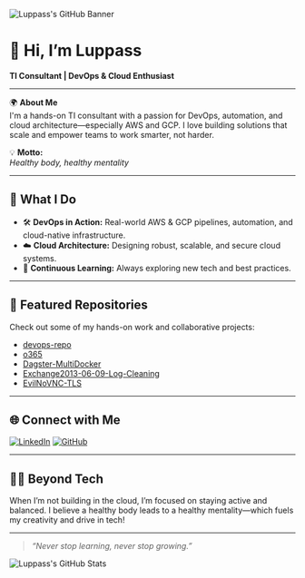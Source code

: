 ![Luppass's GitHub Banner](https://avatars.githubusercontent.com/u/Luppass?v=4)

# 👋 Hi, I’m Luppass

**TI Consultant | DevOps & Cloud Enthusiast**

---

🌍 **About Me**  
I'm a hands-on TI consultant with a passion for DevOps, automation, and cloud architecture—especially AWS and GCP. I love building solutions that scale and empower teams to work smarter, not harder.

💡 **Motto:**  
_Healthy body, healthy mentality_

---

## 🚀 What I Do

- 🛠️ **DevOps in Action:** Real-world AWS & GCP pipelines, automation, and cloud-native infrastructure.
- ☁️ **Cloud Architecture:** Designing robust, scalable, and secure cloud systems.
- 🔄 **Continuous Learning:** Always exploring new tech and best practices.

---

## 📂 Featured Repositories

Check out some of my hands-on work and collaborative projects:

- [devops-repo](https://github.com/Luppass/devops-repo)  
- [o365](https://github.com/Luppass/o365)  
- [Dagster-MultiDocker](https://github.com/Luppass/Dagster-MultiDocker)  
- [Exchange2013-06-09-Log-Cleaning](https://github.com/Luppass/Exchange2013-06-09-Log-Cleaning)  
- [EvilNoVNC-TLS](https://github.com/Luppass/EvilNoVNC-TLS)  

---

## 🌐 Connect with Me

[![LinkedIn](https://img.shields.io/badge/LinkedIn-blue?logo=linkedin)](https://www.linkedin.com/in/yagoiglesias/)
[![GitHub](https://img.shields.io/badge/GitHub-222?logo=github&logoColor=white)](https://github.com/Luppass)

---

## 🏃‍♂️ Beyond Tech

When I’m not building in the cloud, I’m focused on staying active and balanced. I believe a healthy body leads to a healthy mentality—which fuels my creativity and drive in tech!

---

> _“Never stop learning, never stop growing.”_

![Luppass's GitHub Stats](https://github-readme-stats.vercel.app/api?username=Luppass&show_icons=true&theme=radical)
